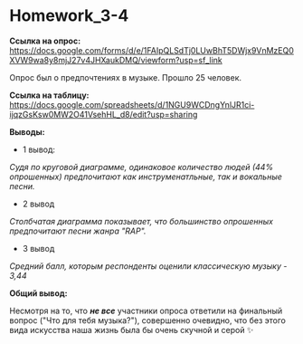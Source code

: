 # Homework_3-4

**Ссылка на опрос:** <https://docs.google.com/forms/d/e/1FAIpQLSdTj0LUwBhT5DWjx9VnMzEQ0XVW9wa8y8mjJ27v4JHXaukDMQ/viewform?usp=sf_link>

Опрос был о предпочтениях в музыке. Прошло 25 человек. 

**Ссылка на таблицу:** <https://docs.google.com/spreadsheets/d/1NGU9WCDngYnlJR1ci-ijqzGsKsw0MW2O41VsehHL_d8/edit?usp=sharing>

**Выводы:**

+ 1 вывод:

_Судя по круговой диаграмме, одинаковое количество людей (44% опрошенных) предпочитают как инструменатльные, так и вокальные песни._

+ 2 вывод

_Столбчатая диаграмма показывает, что большинство опрошенных предпочитают песни жанра "RAP"._

+ 3 вывод

_Средний балл, которым респонденты оценили классическую музыку - 3,44_

**Общий вывод:**

Несмотря на то, что ***не все*** участники опроса ответили на финальный вопрос ("Что для тебя музыка?"), совершенно очевидно, что без этого вида искусства наша жизнь была бы очень скучной и серой :sparkles:
